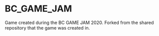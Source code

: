 # BC_GAME_JAM
Game created during the BC GAME JAM 2020. Forked from the shared repository that the game was created in.
